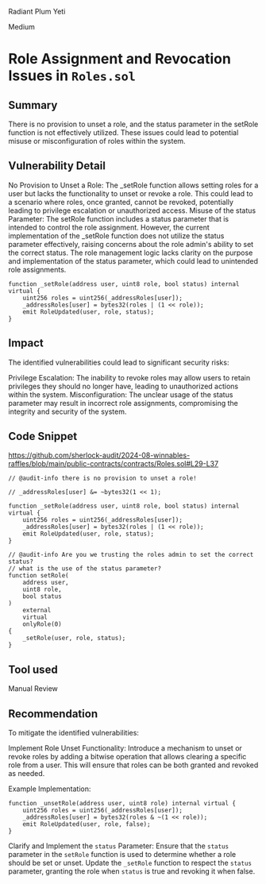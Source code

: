 Radiant Plum Yeti

Medium

# Role Assignment and Revocation Issues in `Roles.sol`

## Summary
There is no provision to unset a role, and the status parameter in the setRole function is not effectively utilized. These issues could lead to potential misuse or misconfiguration of roles within the system.

## Vulnerability Detail
No Provision to Unset a Role: The _setRole function allows setting roles for a user but lacks the functionality to unset or revoke a role. This could lead to a scenario where roles, once granted, cannot be revoked, potentially leading to privilege escalation or unauthorized access.
Misuse of the status Parameter: The setRole function includes a status parameter that is intended to control the role assignment. However, the current implementation of the _setRole function does not utilize the status parameter effectively, raising concerns about the role admin's ability to set the correct status. The role management logic lacks clarity on the purpose and implementation of the status parameter, which could lead to unintended role assignments.

```solidity
function _setRole(address user, uint8 role, bool status) internal virtual {
    uint256 roles = uint256(_addressRoles[user]);
    _addressRoles[user] = bytes32(roles | (1 << role));
    emit RoleUpdated(user, role, status);
}
```

## Impact
The identified vulnerabilities could lead to significant security risks:

Privilege Escalation: The inability to revoke roles may allow users to retain privileges they should no longer have, leading to unauthorized actions within the system.
Misconfiguration: The unclear usage of the status parameter may result in incorrect role assignments, compromising the integrity and security of the system.

## Code Snippet

https://github.com/sherlock-audit/2024-08-winnables-raffles/blob/main/public-contracts/contracts/Roles.sol#L29-L37

```solidity
// @audit-info there is no provision to unset a role!

// _addressRoles[user] &= ~bytes32(1 << 1);

function _setRole(address user, uint8 role, bool status) internal virtual {
    uint256 roles = uint256(_addressRoles[user]);
    _addressRoles[user] = bytes32(roles | (1 << role));
    emit RoleUpdated(user, role, status);
}

// @audit-info Are you we trusting the roles admin to set the correct status?
// what is the use of the status parameter?
function setRole(
    address user,
    uint8 role,
    bool status
)
    external
    virtual
    onlyRole(0)
{
    _setRole(user, role, status);
}

```

## Tool used
Manual Review

## Recommendation
To mitigate the identified vulnerabilities:

Implement Role Unset Functionality: Introduce a mechanism to unset or revoke roles by adding a bitwise operation that allows clearing a specific role from a user. This will ensure that roles can be both granted and revoked as needed.

Example Implementation:
```solidity
function _unsetRole(address user, uint8 role) internal virtual {
    uint256 roles = uint256(_addressRoles[user]);
    _addressRoles[user] = bytes32(roles & ~(1 << role));
    emit RoleUpdated(user, role, false);
}
```
Clarify and Implement the `status` Parameter: Ensure that the `status` parameter in the `setRole` function is used to determine whether a role should be set or unset. Update the `_setRole` function to respect the `status` parameter, granting the role when `status` is true and revoking it when false.